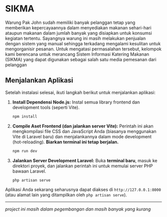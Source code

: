 # SIKMA

Warung Pak John sudah memiliki banyak pelanggan tetap yang memberikan kepercayaannya dalam menyediakan makanan sehari-hari ataupun makanan dalam jumlah banyak yang disiapkan untuk konsumsi kegiatan tertentu. Sayangnya warung ini masih melakukan penjualan dengan sistem yang manual sehingga terkadang mengalami kesulitan untuk mengorganisir pesanan. Untuk mengatasi permasalahan tersebut, kelompok kami berencana untuk merancang Sistem Informasi Katering Makanan (SIKMA) yang dapat digunakan sebagai salah satu media pemesanan dari pelanggan 


## Menjalankan Aplikasi

Setelah instalasi selesai, ikuti langkah berikut untuk menjalankan aplikasi:

1.  **Install Dependensi Node.js:**
    Instal semua library frontend dan development tools (seperti Vite).
    ```bash
    npm install
    ```

2.  **Compile Aset Frontend (dan jalankan server Vite):**
    Perintah ini akan mengkompilasi file CSS dan JavaScript Anda (biasanya menggunakan Vite di Laravel baru) dan menjalankannya dalam mode development (hot-reloading). **Biarkan terminal ini tetap berjalan.**
    ```bash
    npm run dev
    ```

3.  **Jalankan Server Development Laravel:**
    Buka **terminal baru**, masuk ke direktori proyek, dan jalankan perintah ini untuk memulai server PHP bawaan Laravel.
    ```bash
    php artisan serve
    ```

Aplikasi Anda sekarang seharusnya dapat diakses di `http://127.0.0.1:8000` (atau alamat lain yang ditampilkan oleh `php artisan serve`).

---
*project ini masih dalam pegembangan dan masih banyak yang kurang*